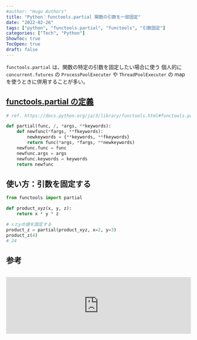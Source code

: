 ```yaml
---
#author: "Hugo Authors"
title: "Python：functools.partial 関数の引数を一部固定"
date: "2022-02-26"
tags: ["python", "functools.partial", "functools", "引数固定"]
categories: ["Tech", "Python"]
ShowToc: true
TocOpen: true
draft: false
---
```


`functools.partial` は、関数の特定の引数を固定したい場合に使う 個人的に `concurrent.futures` の `ProcessPoolExecuter` や `ThreadPoolExecuter` の map を使うときに併用することが多い。

## [functools.partial の定義](https://docs.python.org/ja/3/library/functools.html#functools.partial)

```python
# ref. https://docs.python.org/ja/3/library/functools.html#functools.partial

def partial(func, /, *args, **keywords):
    def newfunc(*fargs, **fkeywords):
        newkeywords = {**keywords, **fkeywords}
        return func(*args, *fargs, **newkeywords)
    newfunc.func = func
    newfunc.args = args
    newfunc.keywords = keywords
    return newfunc
```

## 使い方：引数を固定する

```python
from functools import partial

def product_xyz(x, y, z):
    return x * y * z

# xとyの値を固定する
product_z = partial(product_xyz, x=2, y=3)
product_z(4)
# 24
```

## 参考

<iframe class="hatenablogcard" style="width:100%;height:155px;margin:15px 0;max-width:600px;" title="https://docs.python.org/ja/3/library/functools.html#functools.partial" src="https://hatenablog-parts.com/embed?url=https://docs.python.org/ja/3/library/functools.html#functools.partial" frameborder="0" scrolling="no"></iframe>
